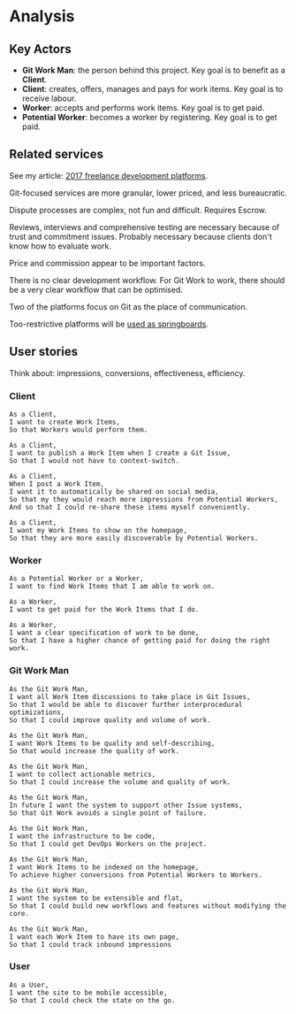 # Analysis

## Key Actors

* **Git Work Man**: the person behind this project.
  Key goal is to benefit as a **Client**.
* **Client**: creates, offers, manages and pays for work items.
  Key goal is to receive labour.
* **Worker**: accepts and performs work items.
  Key goal is to get paid.
* **Potential Worker**: becomes a worker by registering.
  Key goal is to get paid.

## Related services

See my article: [2017 freelance development platforms](https://dev.to/scalawilliam/2017-freelance-development-platforms).

Git-focused services are more granular, lower priced, and less bureaucratic.

Dispute processes are complex, not fun and difficult. Requires Escrow.

Reviews, interviews and comprehensive testing are necessary because of trust and commitment issues.
Probably necessary because clients don't know how to evaluate work.

Price and commission appear to be important factors.

There is no clear development workflow.
For Git Work to work, there should be a very clear workflow that can be optimised.

Two of the platforms focus on Git as the place of communication.

Too-restrictive platforms will be [used as springboards](https://www.youtube.com/watch?v=NuqCJpzyK4g). 

## User stories

Think about: impressions, conversions, effectiveness, efficiency.

### Client

```
As a Client,
I want to create Work Items,
So that Workers would perform them.

As a Client,
I want to publish a Work Item when I create a Git Issue,
So that I would not have to context-switch.

As a Client,
When I post a Work Item,
I want it to automatically be shared on social media,
So that my they would reach more impressions from Potential Workers,
And so that I could re-share these items myself conveniently.

As a Client,
I want my Work Items to show on the homepage,
So that they are more easily discoverable by Potential Workers.
```

### Worker

```
As a Potential Worker or a Worker,
I want to find Work Items that I am able to work on.

As a Worker,
I want to get paid for the Work Items that I do.
 
As a Worker,
I want a clear specification of work to be done,
So that I have a higher chance of getting paid for doing the right work.
```

### Git Work Man

```
As the Git Work Man,
I want all Work Item discussions to take place in Git Issues,
So that I would be able to discover further interprocedural optimizations,
So that I could improve quality and volume of work.

As the Git Work Man,
I want Work Items to be quality and self-describing,
So that would increase the quality of work.

As the Git Work Man,
I want to collect actionable metrics,
So that I could increase the volume and quality of work.

As the Git Work Man,
In future I want the system to support other Issue systems,
So that Git Work avoids a single point of failure.

As the Git Work Man,
I want the infrastructure to be code,
So that I could get DevOps Workers on the project.

As the Git Work Man,
I want Work Items to be indexed on the homepage,
To achieve higher conversions from Potential Workers to Workers.

As the Git Work Man,
I want the system to be extensible and flat,
So that I could build new workflows and features without modifying the core.

As the Git Work Man,
I want each Work Item to have its own page,
So that I could track inbound impressions

```

### User

```
As a User,
I want the site to be mobile accessible,
So that I could check the state on the go.
```
  
